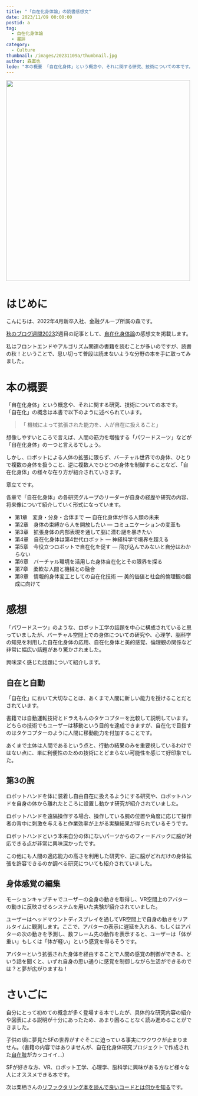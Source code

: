 ```yaml
---
title: "「自在化身体論」の読書感想文"
date: 2023/11/09 00:00:00
postid: a
tag:
  - 自在化身体論
  - 書評
category:
  - Culture
thumbnail: /images/20231109a/thumbnail.jpg
author: 森直也
lede: "本の概要 「自在化身体」という概念や、それに関する研究、技術についての本です。"
---
```


<a href="https://www.amazon.co.jp//dp/4860436857">
<img src="/images/20231109a/jisai.jpg" alt="" width="499" height="543">
</a>

# はじめに
こんにちは、2022年4月新卒入社、金融グループ所属の森です。

[秋のブログ週間2023](/articles/20231030a/)2週目の記事として、[自在化身体論](http://www.nts-book.co.jp/item/detail/summary/setubi/20210200_97.html)の感想文を掲載します。

私はフロントエンドやアルゴリズム関連の書籍を読むことが多いのですが、読書の秋！ということで、思い切って普段は読まないような分野の本を手に取ってみました。

# 本の概要

「自在化身体」という概念や、それに関する研究、技術についての本です。
「自在化」の概念は本書で以下のように述べられています。

>「 機械によって拡張された能力を、人が自在に扱えること」

想像しやすいところで言えば、人間の筋力を増強する「パワードスーツ」などが「自在化身体」の一つと言えるでしょう。

しかし、ロボットによる人体の拡張に限らず、バーチャル世界での身体、ひとりで複数の身体を扱うこと、逆に複数人でひとつの身体を制御することなど、「自在化身体」の様々な在り方が紹介されていきます。


章立てです。

各章で「自在化身体」の各研究グループのリーダーが自身の経歴や研究の内容、将来像について紹介していく形式になっています。

 - 第1章　変身・分身・合体まで ― 自在化身体が作る人類の未来
 - 第2章　身体の束縛から人を開放したい ― コミュニケーションの変革も
 - 第3章　拡張身体の内部表現を通して脳に潜む謎を暴きたい
 - 第4章　自在化身体は第4世代ロボット ― 神経科学で境界を超える
 - 第5章　今役立つロボットで自在化を促す ― 飛び込んでみないと自分はわからない
 - 第6章　バーチャル環境を活用した身体自在化とその限界を探る
 - 第7章　柔軟な人間と機械との融合
 - 第8章　情報的身体変工としての自在化技術 ― 美的価値と社会的倫理観の醸成に向けて

# 感想

「パワードスーツ」のような、ロボット工学の話題を中心に構成されていると思っていましたが、バーチャル空間上での身体についての研究や、心理学、脳科学の知見を利用した自在化身体の応用、自在化身体と美的感覚、倫理観の関係など非常に幅広い話題があり驚かされました。

興味深く感じた話題について紹介します。

## 自在と自動

「自在化」において大切なことは、あくまで人間に新しい能力を授けることだとされています。

書籍では自動運転技術とドラえもんのタケコプターを比較して説明しています。どちらの技術でもユーザーは移動という目的を達成できますが、自在化で目指すのはタケコプターのように人間に移動能力を付加することです。

あくまで主体は人間であるという点と、行動の結果のみを重要視しているわけではない点に、単に利便性のための技術にとどまらない可能性を感じて好印象でした。

## 第3の腕

ロボットハンドを体に装着し自由自在に扱えるようにする研究や、ロボットハンドを自身の体から離れたところに設置し動かす研究が紹介されていました。

ロボットハンドを遠隔操作する場合、操作している腕の位置や角度に応じて操作者の背中に刺激を与えると作業効率が上がる実験結果が得られているそうです。

ロボットハンドという本来自分の体にないパーツからのフィードバックに脳が対応できる点が非常に興味深かったです。

この他にも人間の適応能力の高さを利用した研究や、逆に脳がどれだけの身体拡張を許容できるのか調べる研究についても紹介されていました。


## 身体感覚の編集
モーションキャプチャでユーザーの全身の動きを取得し、VR空間上のアバターの動きに反映させるシステムを用いた実験が紹介されていました。

ユーザーはヘッドマウントディスプレイを通してVR空間上で自身の動きをリアルタイムに観測します。ここで、アバターの表示に遅延を入れる、もしくはアバターの次の動きを予測し、数フレーム先の動作を表示すると、ユーザーは「体が重い」もしくは「体が軽い」という感覚を得るそうです。

アバターという拡張された身体を経由することで人間の感覚の制御ができる、という話を聞くと、いずれ自身の思い通りに感覚を制御しながら生活ができるのでは？と夢が広がりますね！


# さいごに

自分にとって初めての概念が多く登場する本でしたが、具体的な研究内容の紹介や図表による説明が十分にあったため、あまり困ることなく読み進めることができました。

子供の頃に夢見たSFの世界がすぐそこに迫っている事実にワクワクが止まりません。（書籍の内容ではありませんが、自在化身体研究プロジェクトで作成された[自在肢](https://jizai-arms.com/)がカッコイイ...）

SFが好きな方、VR、ロボット工学、心理学、脳科学に興味がある方など様々な人にオススメできる本です。

次は栗栖さんの[リファクタリング本を読んで良いコードとは何かを知る](/articles/20231110a/)です。
